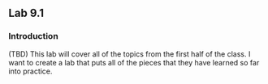 ## Lab 9.1

### Introduction
(TBD)   This lab will cover all of the topics from the first half of the class. I want to create a lab that puts all of the pieces that they have learned so far into practice. 